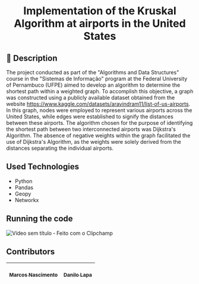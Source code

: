 <h1 align="center"> Implementation of the Kruskal Algorithm at airports in the United States</h1>

## :memo: Description
The project conducted as part of the "Algorithms and Data Structures" course in the "Sistemas de Informação" program at the Federal University of Pernambuco (UFPE) aimed to develop an algorithm to determine the shortest path within a weighted graph. To accomplish this objective, a graph was constructed using a publicly available dataset obtained from the website https://www.kaggle.com/datasets/aravindram11/list-of-us-airports. In this graph, nodes were employed to represent various airports across the United States, while edges were established to signify the distances between these airports. The algorithm chosen for the purpose of identifying the shortest path between two interconnected airports was Dijkstra's Algorithm. The absence of negative weights within the graph facilitated the use of Dijkstra's Algorithm, as the weights were solely derived from the distances separating the individual airports.

## Used Technologies
- Python
- Pandas
- Geopy
- Networkx
## Running the code
![Vídeo sem título ‐ Feito com o Clipchamp](https://github.com/Danilo-Lapa11/Kruskal-Algorithm/assets/131052793/a93e94ca-3259-4ce1-8322-10f2fc5c741a)





## Contributors

| [<br><sub>Marcos Nascimento</sub>](https://github.com/mvrcost) | [<br><sub>Danilo Lapa</sub>](https://github.com/Danilo-Lapa11) |
| :-----------------------------------------------------------------------------------------------------------------------------------------: | :-------------------------------------------------------------------------------------------------------------------------------------: |
